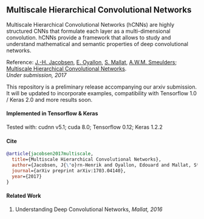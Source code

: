 ## Multiscale Hierarchical Convolutional Networks

Multiscale Hierarchical Convolutional Networks (hCNNs) are highly structured CNNs that formulate each layer as a multi-dimensional convolution. hCNNs provide a framework that allows to study and understand mathematical and semantic properties of deep convolutional networks.

Reference: [J.-H. Jacobsen](https://jhjacobsen.github.io/), [E. Oyallon](http://www.di.ens.fr/~oyallon/), [S. Mallat](http://www.cmap.polytechnique.fr/~mallat/), [A.W.M. Smeulders](https://staff.fnwi.uva.nl/a.w.m.smeulders/); [Multiscale Hierarchical Convolutional Networks](https://arxiv.org/abs/1703.04140).   
*Under submission, 2017*

This repository is a preliminary release accompanying our arxiv submission. It will be updated to incorporate examples, compatibility with Tensorflow 1.0 / Keras 2.0 and more results soon.

#### Implemented in Tensorflow & Keras

Tested with: cudnn v5.1; cuda 8.0; Tensorflow 0.12; Keras 1.2.2

#### Cite
```bibtex
@article{jacobsen2017multiscale,
  title={Multiscale Hierarchical Convolutional Networks},
  author={Jacobsen, J{\"o}rn-Henrik and Oyallon, Edouard and Mallat, St{\'e}phane and Smeulders, Arnold WM},
  journal={arXiv preprint arXiv:1703.04140},
  year={2017}
}
```

#### Related Work

1. Understanding Deep Convolutional Networks, *Mallat, 2016*
